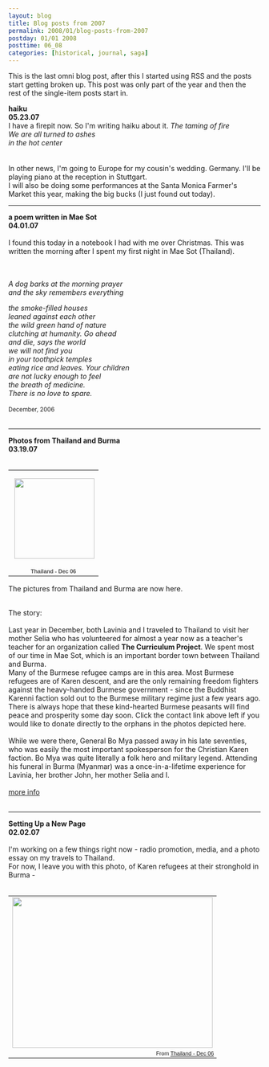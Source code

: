 ```yaml
---
layout: blog
title: Blog posts from 2007
permalink: 2008/01/blog-posts-from-2007
postday: 01/01 2008
posttime: 06_08
categories: [historical, journal, saga]
---
```


This is the last omni blog post, after this I started using RSS and the posts start getting broken up. This post was only part of the year and then the rest of the single-item posts start in.


<strong>haiku<br />
05.23.07</strong><br />
I have a firepit now. So I'm writing haiku about it.
<i>
The taming of fire<br />
We are all turned to ashes<br />
in the hot center<br />
</i>
<br />
<br />
In other news, I'm going to Europe for my cousin's wedding. Germany. I'll be playing piano at the reception in Stuttgart.
<br />
I will also be doing some performances at the Santa Monica Farmer's Market this year, making the big bucks (I just found out today).
<br />
<hr />

<strong>a poem written in Mae Sot<br />
04.01.07</strong><br />
<br />
I found this today in a notebook I had with me over Christmas. 
This was written the morning after I spent my first night in Mae Sot (Thailand).
<br /><br /><br />

<i>A dog barks at the morning prayer<br />
and the sky remembers everything<br />

the smoke-filled houses<br />
leaned against each other<br />
the wild green hand of nature<br />
clutching at humanity. Go ahead<br />
and die, says the world<br />
we will not find you<br />
in your toothpick temples<br />
eating rice and leaves. Your children<br />
are not lucky enough to feel<br />
the breath of medicine.<br />
There is no love to spare.</i><br />
<br />
<small>December, 2006</small>
<br /><br />

<hr>
<strong>Photos from Thailand and Burma<br />
03.19.07</strong><br />
<br />
<table style="width:194px;"><tr><td align="center" style="height:194px;background:url(https:///s/c/transparent_album_background.gif) no-repeat left"><a href="https://picasaweb.google.com/krister.axel/ThailandDec06?authkey=Gv1sRgCM7Bmb7dvaKHtQE&feat=embedwebsite"><img src="https://lh3.googleusercontent.com/_aJ4urxfgN9A/TSt8auUWgoE/AAAAAAAAHv0/3kQEl-Z5Ga8/s160-c/ThailandDec06.jpg" width="160" height="160" style="margin:1px 0 0 4px;"></a></td></tr><tr><td style="text-align:center;font-family:arial,sans-serif;font-size:11px"><a href="https://picasaweb.google.com/krister.axel/ThailandDec06?authkey=Gv1sRgCM7Bmb7dvaKHtQE&feat=embedwebsite" style="color:#4D4D4D;font-weight:bold;text-decoration:none;">Thailand - Dec 06</a></td></tr></table>

The pictures from Thailand and Burma are now here. <br /><br />

The story:<br /><br />
Last year in December, both Lavinia and I traveled to Thailand to visit her mother Selia who has volunteered for almost a year now as a teacher's teacher for an organization called <b>The Curriculum Project</b>. We spent most of our time in Mae Sot, which is an important border town between Thailand and Burma.<br />
Many of the Burmese refugee camps are in this area. Most Burmese refugees are of Karen descent, and are the only remaining freedom fighters against the heavy-handed Burmese government - since the Buddhist Karenni faction sold out to the Burmese military regime just a few years ago. There is always hope that these kind-hearted Burmese peasants will find peace and prosperity some day soon. Click the contact link above left if you would like to donate directly to the orphans in the photos depicted here.<br /><br />
While we were there, General Bo Mya passed away in his late seventies, who was easily the most important spokesperson for the Christian Karen faction. Bo Mya was quite literally a folk hero and military legend. Attending his funeral in Burma (Myanmar) was a once-in-a-lifetime experience for Lavinia, her brother John, her mother Selia and I.
<br /><br />
<a href="http://www.refugeesinternational.org/content/article/detail/1255/" target="_blank">more info</a>
<br>
<br>
<hr>
<a href="#" name="idea"></a>
<strong>Setting Up a New Page<br />
02.02.07</strong><br />
<br />
I'm working on a few things right now - radio promotion, media, and a photo essay on my travels to Thailand.
<br />
For now, I leave you with this photo, of Karen refugees at their stronghold in Burma -
<br />
<br />
<table style="width:auto;"><tr><td><a href="https://picasaweb.google.com/lh/photo/GcyPnyYZbnc_amcP1J8jgmI5pSxtToz6F7FpOnq5vsE?feat=embedwebsite"><img src="https://lh4.googleusercontent.com/_aJ4urxfgN9A/TSt8lFV85mI/AAAAAAAAAVI/Q9dKRQvjwJA/s400/2006_december_thailand-031.jpg" height="300" width="400" /></a></td></tr><tr><td style="font-family:arial,sans-serif; font-size:11px; text-align:right">From <a href="https://picasaweb.google.com/krister.axel/ThailandDec06?authkey=Gv1sRgCM7Bmb7dvaKHtQE&feat=embedwebsite">Thailand - Dec 06</a></td></tr></table>
